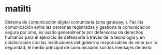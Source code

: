 matilti
=======

Sistema de comunicación digital comunitaria (sms gateway, ). Facilita comunicación entre las personas registradas y gestiona la comunicacion segura por sms, es usado generalmente por defensoras de derechos humanos para el ejercicio de defensoría a través de la tecnología y en colaboración con las instituciones del gobierno responsables de velar por la seguridad, el medio principal de comunicación son los mensajes de texto.
